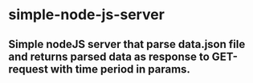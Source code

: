 # simple-node-js-server

## Simple nodeJS server that parse data.json file and returns parsed data as response to GET-request with time period in params.
